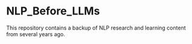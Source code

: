 # NLP_Before_LLMs
This repository contains a backup of NLP research and learning content from several years ago.
